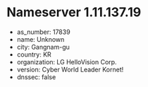 # Nameserver 1.11.137.19

* as_number: 17839
* name: Unknown
* city: Gangnam-gu
* country: KR
* organization: LG HelloVision Corp.
* version: Cyber World Leader Kornet!
* dnssec: false
